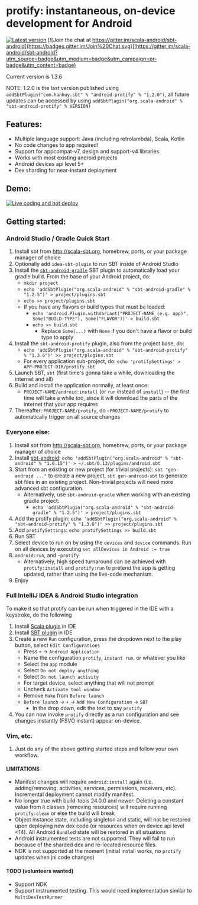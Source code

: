 # protify: instantaneous, on-device development for Android

[![Latest version](https://img.shields.io/bintray/v/pfn/sbt-plugins/sbt-android-protify.svg?maxAge=2592000)](https://bintray.com/pfn/sbt-plugins/sbt-android-protify)
[![Join the chat at https://gitter.im/scala-android/sbt-android](https://badges.gitter.im/Join%20Chat.svg)](https://gitter.im/scala-android/sbt-android?utm_source=badge&utm_medium=badge&utm_campaign=pr-badge&utm_content=badge)

Current version is 1.3.6

NOTE: 1.2.0 is the last version published using
`addSbtPlugin("com.hanhuy.sbt" % "android-protify" % "1.2.0")`,
all future updates can be accessed by using
`addSbtPlugin("org.scala-android" % "sbt-android-protify" % VERSION)`

## Features:

* Multiple language support: Java (including retrolambda), Scala, Kotlin
* No code changes to app required!
* Support for appcompat-v7, design and support-v4 libraries
* Works with most existing android projects
* Android devices api level 5+
* Dex sharding for near-instant deployment

## Demo:

[![Live coding and hot deploy](http://img.youtube.com/vi/LJLLyua0bYA/mqdefault.jpg)](http://www.youtube.com/watch?v=LJLLyua0bYA)

## Getting started:

### Android Studio / Gradle Quick Start

1. Install sbt from http://scala-sbt.org, homebrew, ports, or your
   package manager of choice
2. Optionally add `idea-sbt-plugin` to run SBT inside of Android Studio
3. Install the
   [`sbt-android-gradle`](https://github.com/scala-android/sbt-android/blob/master/GRADLE.md)
   SBT plugin to automatically load your gradle build. From the base of your
   Android project, do:
   * `mkdir project`
   * `echo 'addSbtPlugin("org.scala-android" % "sbt-android-gradle" % "1.2.5")' > project/plugins.sbt`
   * `echo >> project/plugins.sbt`
   * If you have any flavors or build types that must be loaded:
     * `echo 'android.Plugin.withVariant("PROJECT-NAME (e.g. app)", Some("BUILD-TYPE"), Some("FLAVOR"))' > build.sbt`
     * `echo >> build.sbt`
       * Replace `Some(...)` with `None` if you don't have a flavor or build type to apply
4. Install the `sbt-android-protify` plugin, also from the project base, do:
   * `echo 'addSbtPlugin("org.scala-android" % "sbt-android-protify" % "1.3.6")' >> project/plugins.sbt`
   * For every application sub-project, do: `echo 'protifySettings' > APP-PROJECT-DIR/protify.sbt`
5. Launch SBT, `sbt` (first time's gonna take a while, downloading the internet and all)
5. Build and install the application normally, at least once:
   * `PROJECT-NAME/android:install` (or `run` instead of `install`) -- the first
     time will take a while too, since it will download the parts of the
     internet that your app requires
6. Thereafter: `PROJECT-NAME/protify`, do `~PROJECT-NAME/protify` to
   automatically trigger on all source changes

### Everyone else:

1. Install sbt from http://scala-sbt.org, homebrew, ports, or your
   package manager of choice
2. Install [sbt-android](https://github.com/scala-android/sbt-android):
   `echo 'addSbtPlugin("org.scala-android" % "sbt-android" % "1.6.15")' > ~/.sbt/0.13/plugins/android.sbt`
3. Start from an existing or new project (for trivial projects):
   `sbt "gen-android ..."` to create a new project, `sbt gen-android-sbt` to
   generate sbt files in an existing project. Non-trivial projects will need
   more advanced sbt configuration.
   * Alternatively, use `sbt-android-gradle` when working with an existing gradle project:
     * `echo 'addSbtPlugin("org.scala-android" % "sbt-android-gradle" % "1.2.5")' > project/plugins.sbt`
4. Add the protify plugin:
   `echo 'addSbtPlugin("org.scala-android" % "sbt-android-protify" % "1.3.6")' >> project/plugins.sbt`
5. Add `protifySettings`: `echo protifySettings >> build.sbt`
6. Run SBT
7. Select device to run on by using the `devices` and `device` commands. Run
   on all devices by executing `set allDevices in Android := true`
8. `android:run`, and `~protify`
   * Alternatively, high speed turnaround can be achieved with `protify:install`
     and `protify:run` to pretend the app is getting updated, rather than
     using the live-code mechanism.
9. Enjoy

### Full IntelliJ IDEA & Android Studio integration

To make it so that protify can be run when triggered in the IDE with a keystroke,
do the following

1. Install [Scala plugin](https://plugins.jetbrains.com/plugin/1347?pr=idea) in IDE
2. Install [SBT plugin](https://plugins.jetbrains.com/plugin/5007?pr=idea) in IDE
3. Create a new `Run` configuration, press the dropdown next to the play button,
   select `Edit Configurations`
   * Press `+` -> `Android Application`
   * Name the configuration `protify`, `instant run`, or whatever you like
   * Select the `app` module
   * Select `Do not deploy anything`
   * Select `Do not launch activity`
   * For target device, select anything that will not prompt
   * Uncheck `Activate tool window`
   * Remove `Make` from `Before launch`
   * `Before launch` -> `+` -> `Add New Configuration` -> `SBT`
     * In the drop down, edit the text to say `protify`
4. You can now invoke `protify` directly as a run configuration and see changes
   instantly (FSVO instant) appear on-device.

### Vim, etc.

1. Just do any of the above getting started steps and follow your own workflow.

#### LIMITATIONS
  * Manifest changes will require `android:install` again (i.e.
    adding/removing: activities, services, permissions, receivers, etc).
    Incremental deployment cannot modify manifest.
  * No longer true with build-tools 24.0.0 and newer: Deleting a
    constant value from `R` classes (removing resources) will require
    running `protify:clean` or else the build will break
  * Object instance state, including singleton and static, will not be restored
    upon deploying new dex code (or resources when on device api level <14).
    All Android `Bundle`d state will be restored in all situations
  * Android instrumented tests are not supported. They will fail to run
    because of the sharded dex and re-located resource files.
  * NDK is not supported at the moment (initial install works, no `protify`
    updates when jni code changes)

#### TODO (volunteers wanted)
  * Support NDK
  * Support instrumented testing. This would need implementation similar to
    `MultiDexTestRunner`
